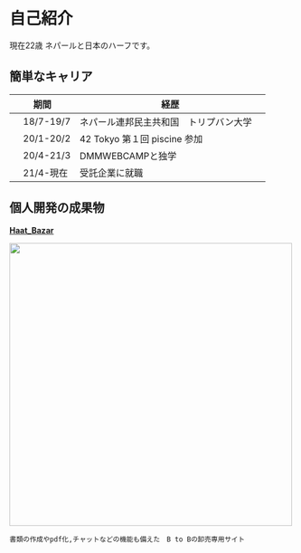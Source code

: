 # 自己紹介
現在22歳
ネパールと日本のハーフです。
## 簡単なキャリア
|  期間  |  経歴  |
| ---- | ---- |
|　18/7-19/7  |ネパール連邦民主共和国　トリプバン大学　|
|　20/1-20/2  |42 Tokyo 第１回 piscine 参加　|
|　20/4-21/3  |DMMWEBCAMPと独学　　|
|　21/4-現在  |受託企業に就職　　|

## 個人開発の成果物  
**[Haat_Bazar](https://github.com/ashish0248/Haat_Bazar)** 

<a href="https://github.com/ashish0248/Haat_Bazar#user-content-haat-bazar">
<img width="500px" src="https://user-images.githubusercontent.com/61741711/86092838-0909b980-bae9-11ea-977e-10ffcc9386ac.png">
</a>

```
書類の作成やpdf化,チャットなどの機能も備えた　B to Bの卸売専用サイト
```

